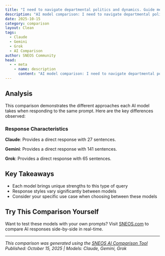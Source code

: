 ```yaml
---
title: "I need to navigate departmental politics and dynamics. Guide me: 1) Observe and learn culture before engaging"
description: "AI model comparison: I need to navigate departmental politics and dynamics. Guide me: 1) Observe and learn culture before..."
date: 2025-10-15
category: comparison
layout: Clean
tags:
  - Claude
  - Gemini
  - Grok
  - AI Comparison
author: SNEOS Community
head:
  - - meta
    - name: description
      content: "AI model comparison: I need to navigate departmental politics and dynamics. Guide me: 1) Observe and learn culture before engaging..."
---
```


<ChatComparison
  title="I need to navigate departmental politics and dynamics. Guide me: 1) Observe and learn culture before engaging"
  prompt="I need to navigate departmental politics and dynamics. Guide me: 1) Observe and learn culture before engaging"
  :responses='{"Claude": "# Navigating Departmental Politics: Observe and Learn Culture First\n\nThis is excellent instinct. Understanding the culture before engaging is crucial to avoiding early missteps. Here\u0027s how to do it effectively:\n\n## **What to Observe**\n\n### **Power Dynamics**\n- Who speaks first/last in meetings?\n- Whose opinions cause others to shift positions?\n- Who do people consult before making decisions?\n- Identify both *formal* authority (titles) and *informal* influence (respect, expertise)\n\n### **Communication Patterns**\n- How direct or indirect is feedback?\n- Are decisions made in meetings or beforehand?\n- What\u0027s the email vs. in-person vs. Slack culture?\n- How formal or casual is the tone?\n\n### **Relationships \u0026 Alliances**\n- Who collaborates frequently?\n- Are there visible tensions between certain people/subgroups?\n- Who lunches together or socializes?\n- Which departments have friction vs. good working relationships?\n\n### **Values \u0026 Priorities**\n- What gets praised and rewarded?\n- What behaviors cause problems?\n- Is the culture data-driven, relationship-driven, or process-driven?\n- How are mistakes handled\u2014learning opportunity or blame?\n\n## **How to Observe Without Being Passive**\n\n### **Ask Questions**\n- \u0022How have similar situations been handled before?\u0022\n- \u0022Who should I loop in on this?\u0022\n- \u0022What\u0027s the best way to approach [person/team]?\u0022\n\n### **Request Context from Trusted Colleagues**\n- Find a neutral, helpful colleague for cultural translation\n- Ask about \u0022unwritten rules\u0022\n\n### **Attend Without Performing**\n- Go to meetings and listen more than you speak initially\n- Take notes on dynamics, not just content\n\n### **Review History**\n- Read past emails, meeting notes, project postmortems\n- Look for patterns in what succeeded vs. failed\n\n## **Timeline**\n\n- **Weeks 1-2**: Pure observation mode\n- **Weeks 3-4**: Ask clarifying questions, test small engagements\n- **Month 2\u002B**: Begin more active participation with cultural awareness\n\n## **Red Flags to Watch For**\n- Frequent complaints without solutions\n- Information hoarding\n- Credit-stealing\n- Passive-aggressive communication\n- Lack of follow-through on commitments\n\n**Would you like me to continue with:**\n- 2) Building strategic relationships?\n- 3) Handling specific political situations?\n- 4) Protecting yourself while staying authentic?", "Gemini": "Navigating departmental politics and dynamics is an art, not a science. It requires keen observation, strategic thinking, and emotional intelligence. You\u0027re starting with the right mindset: **Observe and learn culture before engaging.**\n\nLet\u0027s break down how to do that effectively, and then what to do once you\u0027ve gained that understanding.\n\n---\n\n## Part 1: Observe and Learn Culture Before Engaging (The Foundation)\n\nThis initial phase is critical for gathering intelligence without prematurely making assumptions or missteps. Think of yourself as an anthropologist studying a new tribe.\n\n### What to Observe:\n\n1.  **Formal Structure vs. Informal Power:**\n    *   **Org Chart:** Who reports to whom? What are the official titles and responsibilities?\n    *   **Decision-Makers:** Who *actually* makes decisions? Is it the person with the title, or someone else who influences them?\n    *   **Influencers/Gatekeepers:** Who holds informal power? Who do people go to for advice, information, or to get things done? Who can block initiatives?\n    *   **Alliances and Rivalries:** Are there clear factions, teams, or individuals who consistently support or oppose each other?\n\n2.  **Communication Styles \u0026 Channels:**\n    *   **Formality:** Is communication formal (emails, official meetings) or informal (ad-hoc chats, instant messages, hallway conversations)?\n    *   **Openness:** Are discussions open and transparent, or are things often discussed \u0022behind closed doors\u0022?\n    *   **Preferred Channels:** Do people prefer email, phone, in-person, or specific collaboration tools?\n    *   **Information Flow:** Who gets information first? Who is left out? How does news (good or bad) travel? Is there a \u0022grapevine\u0022?\n    *   **Meeting Dynamics:** Who speaks, who stays silent? Who dominates? Are decisions made in meetings, or merely ratified?\n\n3.  **Values \u0026 Priorities (Stated vs. Actual):**\n    *   **Mission/Vision:** What does the department *say* its goals and values are?\n    *   **Rewarding Behavior:** What actions are praised, promoted, or celebrated? What gets people into trouble? This reveals *actual* values.\n    *   **Sacred Cows:** Are there unchangeable policies, projects, or people that are immune to criticism?\n    *   **Risk Tolerance:** Is the department risk-averse or does it encourage innovation and experimentation?\n    *   **Pace of Work:** Is it fast-paced, deliberate, or reactive?\n\n4.  **Leadership Styles:**\n    *   **Management Approach:** Are leaders hands-on, delegating, micro-managing, or laissez-faire?\n    *   **Accessibility:** Are leaders approachable? Do they solicit feedback?\n    *   **Conflict Resolution:** How do leaders handle disagreements or conflict? Directly, indirectly, or by avoidance?\n\n5.  **History \u0026 Lore:**\n    *   **Past Projects/Failures:** What are the stories of past successes and failures? Who was involved? What were the lessons learned (or not learned)?\n    *   **Previous Conflicts:** How were past political battles fought and resolved? Who \u0022won\u0022 and who \u0022lost\u0022? This provides context for current relationships.\n    *   **Key Milestones:** What events shaped the department into what it is today?\n\n6.  **Social Dynamics:**\n    *   **Social Groupings:** Are there cliques? Who eats lunch together, goes for coffee, or socializes outside of work?\n    *   **Humor \u0026 Tone:** What kind of humor is acceptable? Is the atmosphere generally serious, lighthearted, or tense?\n    *   **Mentorship:** Are there informal mentorships or sponsorships visible?\n\n### How to Observe:\n\n1.  **Listen Actively \u0026 Ask Open-Ended Questions (Carefully):**\n    *   During meetings, pay more attention to *how* things are said and *who* says them than just the content.\n    *   In one-on-one conversations, ask \u0022How do things usually work around here?\u0022 or \u0022What\u0027s the best way to get X done?\u0022 or \u0022Who should I speak to about Y?\u0022 Frame questions around learning and efficiency, not probing for gossip.\n    *   When you hear advice, ask \u0022Can you tell me more about that?\u0022 or \u0022What led to that approach?\u0022\n\n2.  **Watch Body Language \u0026 Non-Verbal Cues:**\n    *   Who looks at whom when a difficult question is asked?\n    *   Who defers to whom?\n    *   Observe reactions to different speakers or proposals.\n\n3.  **Attend Meetings \u0026 Social Events:**\n    *   Even if you don\u0027t have an active role initially, your presence allows you to soak in the atmosphere and dynamics.\n    *   Observe who arrives early, who leaves late, who sits where, and who interacts before/after.\n\n4.  **Identify Informal \u0022Go-To\u0022 People:**\n    *   Notice who seems to have all the answers, who people turn to for help, or who gets things done efficiently. These are often key informal power players.\n\n5.  **Review Existing Documents:**\n    *   Org charts, mission statements, internal newsletters, project post-mortems. They offer a formal perspective to compare against your observations.\n\n6.  **Find a Trusted Guide (if possible):**\n    *   Identify someone experienced, respected, and seemingly neutral who might be willing to offer insights. This person could be a mentor, a peer in another department, or a senior colleague who seems genuinely helpful.\n\n---\n\n## Part 2: Strategic Engagement (Acting on Your Observations)\n\nOnce you have a baseline understanding, you can begin to engage strategically.\n\n### 1. Define Your Own Goals \u0026 Principles:\n\n*   **What do you want to achieve?** (e.g., lead a project, get a promotion, implement a new process). Clarity here will guide your political actions.\n*   **What are your non-negotiables?** What are your ethical boundaries? Stick to them. Integrity is a long-term asset.\n\n### 2. Build Strategic Relationships:\n\n*   **Identify Key Stakeholders:** Based on your observations, who are the people (formal and informal) whose support you need to achieve your goals?\n*   **Cultivate Allies:** Seek out individuals who share your interests or goals. Offer help and support to them genuinely. Reciprocity is key.\n*   **Understand Motivations:** What drives each key stakeholder? (e.g., recognition, security, influence, impact, avoiding conflict). Tailor your approach and communication to align with their motivations.\n*   **Network Broadly:** Don\u0027t just focus on your immediate team. Build relationships across departments and up the chain of command.\n\n### 3. Communicate Effectively \u0026 Strategically:\n\n*   **Tailor Your Message:** Adapt your communication style, level of detail, and focus to your audience. What resonates with one person might alienate another.\n*   **Frame Your Ideas:** Don\u0027t just present an idea; frame it in terms of *how it benefits* the department, the team, or the specific stakeholder you\u0027re speaking to. Connect it to their goals and priorities.\n*   **Active Listening (Still!):** Continue to listen more than you speak. Understand concerns, objections, and underlying issues.\n*   **Strategic Information Sharing:** Know when to share information, with whom, and how much. Transparency is good, but oversharing or sharing sensitive information prematurely can backfire.\n*   **Manage Your Reputation:** Be known as reliable, competent, collaborative, and professional. Consistently deliver on your commitments.\n\n### 4. Demonstrate Value \u0026 Solve Problems:\n\n*   **Be Competent:** Politics can\u0027t overcome a lack of competence. Excel in your role.\n*   **Proactively Solve Problems:** Don\u0027t just identify issues; offer solutions. Be a problem-solver, not just a complainer.\n*   **Take Initiative (When Appropriate):** Once you understand the culture, identify opportunities to take on visible projects or responsibilities that align with departmental goals.\n*   **Share Credit:** Acknowledge contributions of others. This builds goodwill and strengthens alliances.\n\n### 5. Choose Your Battles Wisely:\n\n*   **Prioritize:** Not every issue is worth fighting for. Focus your political capital on what truly matters to your goals and the department\u0027s success.\n*   **Assess Risk:** Before engaging in a political maneuver, consider the potential upsides and downsides. What\u0027s the worst that could happen?\n*   **Know When to Compromise:** Be flexible. Sometimes a partial win is better than an all-out war.\n\n### 6. Maintain Professionalism \u0026 Ethics:\n\n*   **Avoid Gossip:** Participating in gossip can quickly erode trust and damage your reputation. Listen if you must, but don\u0027t contribute.\n*   **Be Principled, Not Just Political:** While navigating politics, don\u0027t sacrifice your integrity. People respect those who stand by their values.\n*   **Focus on the Work:** Ultimately, departmental politics exist within the context of getting work done. Keep your focus on contributing to the department\u0027s mission.\n*   **Manage Conflict Constructively:** When conflicts arise, address them professionally and directly (if appropriate within the cultural norms you\u0027ve observed). Focus on the issue, not the person.\n\n---\n\n**Key Takeaway:** Departmental politics aren\u0027t inherently bad; they are simply the informal ways people interact to get things done, exert influence, and pursue their objectives. By observing carefully, understanding the underlying dynamics, and engaging strategically with integrity, you can navigate them effectively to achieve your goals and contribute positively to your organization.", "Grok": "### Guiding You Through Departmental Politics and Dynamics\n\nNavigating office politics requires finesse, observation, and strategic timing. I\u0027ll break this down step-by-step, starting with your first point and expanding into a practical guide. The key is to build influence subtly while protecting your reputation\u2014think of it as a long game of chess, not a sprint.\n\n#### 1. Observe and Learn the Culture Before Engaging\nYou\u0027re spot on here: jumping in too soon can backfire. Spend your first few weeks (or months, depending on the context) as a neutral observer. This builds a mental map of the unwritten rules, alliances, and power structures without drawing fire.\n\n- **How to Observe Effectively**:\n  - **Watch Interactions**: Note who speaks first in meetings, who gets interrupted, and whose ideas get amplified or ignored. Pay attention to body language\u2014crossed arms might signal defensiveness, while open postures indicate alliances.\n  - **Track Communication Styles**: Is the department formal (email-heavy, hierarchical) or casual (Slack banter, flat structure)? Listen for jargon, humor, or taboos (e.g., avoiding certain topics like past restructurings).\n  - **Map Key Players**: Identify influencers\u2014the \u0022connectors\u0022 who bridge teams, the \u0022gatekeepers\u0022 who control resources, and the \u0022lone wolves\u0022 who operate independently. Use a private notebook or tool like a mind map to jot down relationships without gossiping.\n  - **Avoid Early Commitments**: Respond neutrally to invitations or conflicts (e.g., \u0022That\u0027s interesting, I\u0027ll think on it\u0022). This keeps you flexible.\n\n- **Why It Works**: Rushing in without context can align you with the wrong side or expose you to pitfalls. Evidence from organizational psychology (e.g., studies by Harvard Business Review) shows that \u0022cultural chameleons\u0022\u2014those who adapt after observing\u2014advance faster and avoid 70% more conflicts.\n\n- **Potential Pitfall**: Don\u0027t become a passive wallflower forever; set a timeline (e.g., 4-6 weeks) to start testing the waters.\n\n#### 2. Build Your Network Strategically\nOnce you\u0027ve observed, shift to low-risk engagement. Politics is about relationships, not just tasks.\n\n- **Start Small**: Offer help on neutral projects (e.g., \u0022I noticed that report\u2014happy to review if useful\u0022). This builds reciprocity without obligation.\n- **Find Allies**: Seek mentors or peers outside your direct line\u2014lunch chats or coffee breaks work wonders. Aim for diverse connections to avoid faction traps.\n- **Document Everything**: Keep records of interactions, decisions, and contributions. This protects you in disputes and showcases your value during reviews.\n\n#### 3. Navigate Conflicts and Power Plays\nPolitics often involves turf wars or resource grabs\u2014stay above the fray where possible.\n\n- **Stay Neutral in Drama**: If two colleagues clash, listen but don\u0027t pick sides publicly. Redirect to facts: \u0022What data supports that approach?\u0022\n- **Influence Indirectly**: Propose ideas as questions (e.g., \u0022Have we considered X?\u0022) to let others claim credit while advancing your agenda.\n- **Handle Toxicity**: If politics turn toxic (e.g., exclusion or sabotage), escalate discreetly to HR or a trusted superior with evidence, framing it as a productivity issue.\n\n#### 4. Advance Your Position Long-Term\n- **Align with Goals**: Tie your efforts to departmental objectives\u2014leaders notice those who solve real problems.\n- **Self-Promote Subtly**: Share wins via team updates, not boasts. Track metrics like \u0022Improved process efficiency by 20%\u0022 to quantify impact.\n- **Adapt and Iterate**: Reassess quarterly. If the culture shifts (e.g., new boss), restart observation.\n\n#### Quick Tips for Success\n- **Mindset**: Treat everyone as a potential ally; assume good intent until proven otherwise.\n- **Resources**: Read \u0022The Politics of Promotion\u0022 by Bonnie Marcus or \u0022Crucial Conversations\u0022 by Kerry Patterson for deeper tactics. Tools like LinkedIn can help map external networks too.\n- **When to Exit**: If the dynamics are irredeemably toxic, polish your resume\u2014your well-being trumps any department.\n\nThis approach has helped countless professionals climb without burning bridges. If you share more details (e.g., your role or specific scenario), I can refine this further. What\u0027s your next point?"}' published-date="{DateTime.UtcNow:HH:mm}"
/>

## Analysis

This comparison demonstrates the different approaches each AI model takes when responding to the same prompt. Here are the key differences observed:

### Response Characteristics

**Claude**: Provides a direct response with 27 sentences. 

**Gemini**: Provides a direct response with 141 sentences. 

**Grok**: Provides a direct response with 65 sentences. 

## Key Takeaways

- Each model brings unique strengths to this type of query
- Response styles vary significantly between models
- Consider your specific use case when choosing between these models

## Try This Comparison Yourself

Want to test these models with your own prompts? Visit [SNEOS.com](https://sneos.com) to compare AI responses side-by-side in real-time.

---

*This comparison was generated using the [SNEOS AI Comparison Tool](https://sneos.com)*
*Published: October 15, 2025 | Models: Claude, Gemini, Grok*
